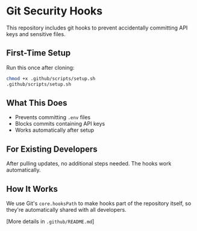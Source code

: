 # Git Security Hooks

This repository includes git hooks to prevent accidentally committing API keys and sensitive files.

## First-Time Setup

Run this once after cloning:

```bash
chmod +x .github/scripts/setup.sh
.github/scripts/setup.sh
```

## What This Does

- Prevents committing `.env` files
- Blocks commits containing API keys
- Works automatically after setup

## For Existing Developers

After pulling updates, no additional steps needed. The hooks work automatically.

## How It Works

We use Git's `core.hooksPath` to make hooks part of the repository itself, so they're automatically shared with all developers.

[More details in `.github/README.md`]
